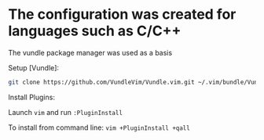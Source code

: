 # The configuration was created for languages such as C/C++
The vundle package manager was used as a basis

Setup [Vundle]:

   ```bash
   git clone https://github.com/VundleVim/Vundle.vim.git ~/.vim/bundle/Vundle.vim
   ```
Install Plugins:

   Launch `vim` and run `:PluginInstall`

   To install from command line: `vim +PluginInstall +qall`
